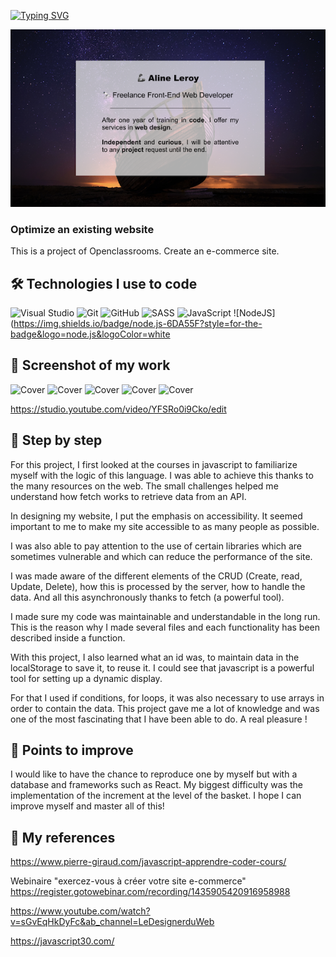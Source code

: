 [![Typing SVG](https://readme-typing-svg.herokuapp.com?color=%23E06F26&size=24&center=true&lines=Welcome+in+my+ReadMe)](https://git.io/typing-svg)

![Cover](https://github.com/AlineAl/AlineLeroy_2_17122020/blob/main/images/Aline_github.001.png)

### Optimize an existing website

This is a project of Openclassrooms. Create an e-commerce site.

## 🛠 Technologies I use to code

![Visual Studio](https://img.shields.io/badge/Visual%20Studio-5C2D91.svg?style=for-the-badge&logo=visual-studio&logoColor=white) 	![Git](https://img.shields.io/badge/git-%23F05033.svg?style=for-the-badge&logo=git&logoColor=white) ![GitHub](https://img.shields.io/badge/github-%23121011.svg?style=for-the-badge&logo=github&logoColor=white) ![SASS](https://img.shields.io/badge/SASS-hotpink.svg?style=for-the-badge&logo=SASS&logoColor=white) ![JavaScript](https://img.shields.io/badge/javascript-%23323330.svg?style=for-the-badge&logo=javascript&logoColor=%23F7DF1E) ![NodeJS](https://img.shields.io/badge/node.js-6DA55F?style=for-the-badge&logo=node.js&logoColor=white

## 🎥 Screenshot of my work

![Cover](https://github.com/AlineAl/AlineLeroy_5_04022021/blob/dependabot/npm_and_yarn/bcrypt-5.0.0/images/Capture%20d%E2%80%99e%CC%81cran%202021-11-06%20a%CC%80%2015.12.34.png)
![Cover](https://github.com/AlineAl/AlineLeroy_5_04022021/blob/dependabot/npm_and_yarn/bcrypt-5.0.0/images/Capture%20d%E2%80%99e%CC%81cran%202021-11-06%20a%CC%80%2015.12.50.png)
![Cover](https://github.com/AlineAl/AlineLeroy_5_04022021/blob/dependabot/npm_and_yarn/bcrypt-5.0.0/images/Capture%20d%E2%80%99e%CC%81cran%202021-11-06%20a%CC%80%2015.14.45.png)
![Cover](https://github.com/AlineAl/AlineLeroy_5_04022021/blob/dependabot/npm_and_yarn/bcrypt-5.0.0/images/Capture%20d%E2%80%99e%CC%81cran%202021-11-06%20a%CC%80%2015.15.25.png)
![Cover](https://github.com/AlineAl/AlineLeroy_5_04022021/blob/dependabot/npm_and_yarn/bcrypt-5.0.0/images/Capture%20d%E2%80%99e%CC%81cran%202021-11-06%20a%CC%80%2015.13.05.png)


https://studio.youtube.com/video/YFSRo0i9Cko/edit


## 💾 Step by step

For this project, I first looked at the courses in javascript to familiarize myself with the logic of this language. I was able to achieve this thanks to the many resources on the web. The small challenges helped me understand how fetch works to retrieve data from an API.

In designing my website, I put the emphasis on accessibility. It seemed important to me to make my site accessible to as many people as possible.

I was also able to pay attention to the use of certain libraries which are sometimes vulnerable and which can reduce the performance of the site.

I was made aware of the different elements of the CRUD (Create, read, Update, Delete), how this is processed by the server, how to handle the data. And all this asynchronously thanks to fetch (a powerful tool).

I made sure my code was maintainable and understandable in the long run. This is the reason why I made several files and each functionality has been described inside a function.

With this project, I also learned what an id was, to maintain data in the localStorage to save it, to reuse it. I could see that javascript is a powerful tool for setting up a dynamic display.

For that I used if conditions, for loops, it was also necessary to use arrays in order to contain the data. This project gave me a lot of knowledge and was one of the most fascinating that I have been able to do. A real pleasure !

## 🔌 Points to improve

I would like to have the chance to reproduce one by myself but with a database and frameworks such as React. My biggest difficulty was the implementation of the increment at the level of the basket. I hope I can improve myself and master all of this!

## 🧬 My references

https://www.pierre-giraud.com/javascript-apprendre-coder-cours/

Webinaire "exercez-vous à créer votre site e-commerce" https://register.gotowebinar.com/recording/1435905420916958988

https://www.youtube.com/watch?v=sGvEqHkDyFc&ab_channel=LeDesignerduWeb

https://javascript30.com/

